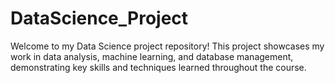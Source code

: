 # DataScience_Project

Welcome to my Data Science project repository! 
This project showcases my work in data analysis, machine learning, and database management, demonstrating key skills and techniques learned throughout the course.

